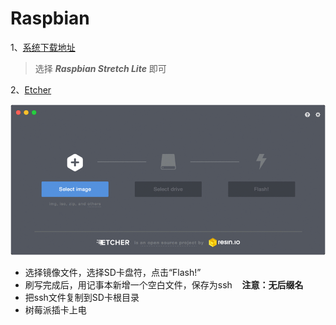 # Raspbian

1、[系统下载地址](https://www.raspberrypi.org/downloads/raspbian/)
> 选择 ***Raspbian Stretch Lite*** 即可

2、[Etcher](https://etcher.io/)

![](https://github.com/huangqian8/homeassistant/blob/dev/screenshots/etcher.gif)

- 选择镜像文件，选择SD卡盘符，点击“Flash!”
- 刷写完成后，用记事本新增一个空白文件，保存为ssh    **注意：无后缀名**
- 把ssh文件复制到SD卡根目录
- 树莓派插卡上电



